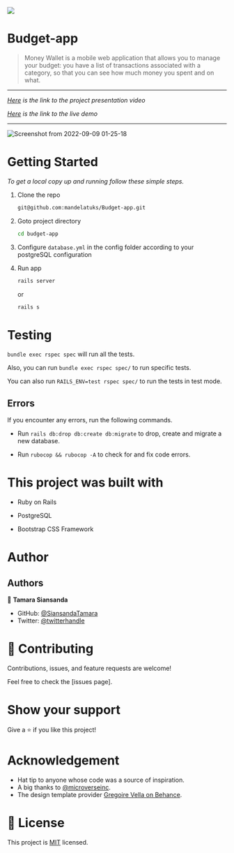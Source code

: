 ![](https://img.shields.io/badge/Microverse-blueviolet)

# Budget-app
> Money Wallet is a mobile web application that allows you to manage your budget: you have a list of transactions associated with a category, so that you can see how much money you spent and on what.
----
_[Here](https://drive.google.com/file/d/1gzTESqGQUBQ-7ebR3fyBBLy7vVLLDWYq/view?usp=sharing) is the link to the project presentation video_

_[Here](https://powerful-stream-89137.herokuapp.com/) is the link to the live demo_

---
  ![Screenshot from 2022-09-09 01-25-18](unavailable)


# Getting Started






_To get a local copy up and running follow these simple steps._

1. Clone the repo
   ```sh
   git@github.com:mandelatuks/Budget-app.git
   ```
2. Goto project directory
   ```sh
   cd budget-app
   ```

3. Configure `database.yml` in the config folder according to your postgreSQL configuration
4. Run app
   ```sh
   rails server
   ```
   or
   ```sh
   rails s
   ```


# Testing

`bundle exec rspec spec` will run all the tests.

Also, you can run `bundle exec rspec spec/` to run specific tests.

You can also run `RAILS_ENV=test rspec spec/` to run the tests in test mode.

## Errors

If you encounter any errors, run the following commands.

- Run `rails db:drop db:create db:migrate` to drop, create and migrate a new database.

- Run `rubocop && rubocop -A` to check for and fix code errors.

# This project was built with

- Ruby on Rails

- PostgreSQL

- Bootstrap CSS Framework

# Author


## Authors
👤 **Tamara Siansanda**

- GitHub: [@SiansandaTamara](https://github.com/SiansandaTamara)
- Twitter: [@twitterhandle](https://twitter.com/TamaraSiansanda)

# 🤝 Contributing

Contributions, issues, and feature requests are welcome!

Feel free to check the [issues page].

# Show your support

Give a ⭐️ if you like this project!

# Acknowledgement

- Hat tip to anyone whose code was a source of inspiration.
- A big thanks to [@microverseinc](https://github.com/microverseinc).
- The design template provider [Gregoire Vella on Behance](https://www.behance.net/gregoirevella).

# 📝 License

This project is [MIT](./MIT.md) licensed.